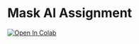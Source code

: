 # Mask AI Assignment

[![Open In Colab](https://colab.research.google.com/assets/colab-badge.svg)](https://colab.research.google.com/github/JasonX-CWJ/Mask_AI_Assignment/edit/main/README.md)
